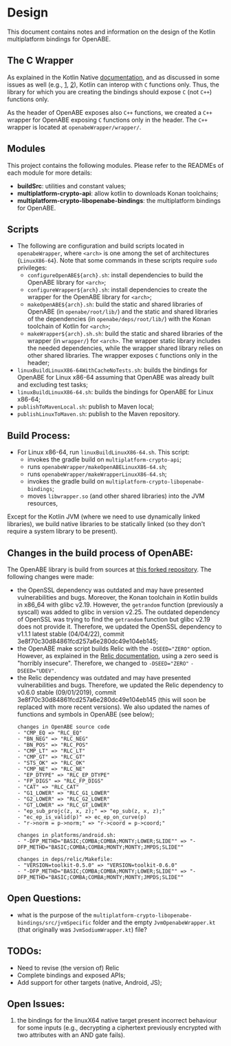 # Design

This document contains notes and information on the design of the Kotlin multiplatform bindings for OpenABE.


## The C Wrapper

As explained in the Kotlin Native [documentation](https://kotlinlang.org/docs/native-overview.html#interoperability), and as discussed in some issues as well (e.g., [1](https://discuss.kotlinlang.org/t/cinterop-with-c/18810), [2](https://youtrack.jetbrains.com/issue/KT-39144)), Kotlin can interop with `C` functions only. Thus, the library for which you are creating the bindings should expose `C` (not `C++`) functions only. 

As the header of OpenABE exposes also `C++` functions, we created a `C++` wrapper for OpenABE exposing `C` functions only in the header. The `C++` wrapper is located at `openabeWrapper/wrapper/`.


## Modules
This project contains the following modules. Please refer to the READMEs of each module for more details:
* **buildSrc**: utilities and constant values;
* **multiplatform-crypto-api**: allow kotlin to downloads Konan toolchains;
* **multiplatform-crypto-libopenabe-bindings**: the multiplatform bindings for OpenABE.


## Scripts
* The following are configuration and build scripts located in `openabeWrapper`, where `<arch>` is one among the set of architectures {`LinuxX86-64`}. Note that some commands in these scripts require `sudo` privileges:
  * `configureOpenABE${arch}.sh`: install dependencies to build the OpenABE library for `<arch>`;
  * `configureWrapper${arch}.sh`: install dependencies to create the wrapper for the OpenABE library for `<arch>`;
  * `makeOpenABE${arch}.sh`: build the static and shared libraries of OpenABE (in `openabe/root/lib/`) and the static and shared libraries of the dependencies (in `openabe/deps/root/lib/`) with the Konan toolchain of Kotlin for `<arch>`;
  * `makeWrapper${arch}.sh.sh`: build the static and shared libraries of the wrapper (in `wrapper/`) for `<arch>`. The wrapper static library includes the needed dependencies, while the wrapper shared library relies on other shared libraries. The wrapper exposes `C` functions only in the header;
* `linuxBuildLinuxX86-64WithCacheNoTests.sh`: builds the bindings for OpenABE for Linux x86-64 assuming that OpenABE was already built and excluding test tasks;
* `linuxBuildLinuxX86-64.sh`: builds the bindings for OpenABE for Linux x86-64;
* `publishToMavenLocal.sh`: publish to Maven local;
* `publishLinuxToMaven.sh`: publish to the Maven repository.


## Build Process:
* For Linux x86-64, run `linuxBuildLinuxX86-64.sh`. This script: 
  * invokes the gradle build on `multiplatform-crypto-api`;
  * runs `openabeWrapper/makeOpenABELinuxX86-64.sh`;
  * runs `openabeWrapper/makeWrapperLinuxX86-64.sh`;
  * invokes the gradle build on `multiplatform-crypto-libopenabe-bindings`;
  * moves `libwrapper.so` (and other shared libraries) into the JVM resources,

Except for the Kotlin JVM (where we need to use dynamically linked libraries), we build native libraries to be statically linked (so they don't require a system library to be present).


## Changes in the build process of OpenABE:
The OpenABE library is build from sources at [this forked repository](https://github.com/StefanoBerlato/openabe).  The following changes were made: 
* the OpenSSL dependency was outdated and may have presented vulnerabilities and bugs. Moreover, the Konan toolchain in Kotlin builds in x86_64 with glibc v2.19. However, the `getrandom` function (previously a syscall) was added to glibc in version v2.25. The outdated dependency of OpenSSL was trying to find the `getrandom` function but glibc v2.19 does not provide it. Therefore, we updated the OpenSSL dependency to v1.1.1 latest stable (04/04/22), commit 3e8f70c30d84861fcd257a6e280dc49e104eb145;
* the OpenABE make script builds Relic with the `-DSEED="ZERO"` option. However, as explained in the [Relic documentation](https://github.com/relic-toolkit/relic/blob/83de89f714202f9b227a2138e4fe784ee6e202f5/cmake/rand.cmake), using a zero seed is "horribly insecure". Therefore, we changed to `-DSEED="ZERO"` `-DSEED="UDEV"`.
* the Relic dependency was outdated and may have presented vulnerabilities and bugs. Therefore, we updated the Relic dependency to v0.6.0 stable (09/01/2019), commit 3e8f70c30d84861fcd257a6e280dc49e104eb145 (this will soon be replaced with more recent versions). We also updated the names of functions and symbols in OpenABE (see below);
  ```
  changes in OpenABE source code
  - "CMP_EQ => "RLC_EQ"
  - "BN_NEG" => "RLC_NEG"
  - "BN_POS" => "RLC_POS"
  - "CMP_LT" => "RLC_LT"
  - "CMP_GT" => "RLC_GT"
  - "STS_OK" => "RLC_OK"
  - "CMP_NE" => "RLC_NE"
  - "EP_DTYPE" => "RLC_EP_DTYPE"
  - "FP_DIGS" => "RLC_FP_DIGS"
  - "CAT" => "RLC_CAT"
  - "G1_LOWER" => "RLC_G1_LOWER"
  - "G2_LOWER" => "RLC_G2_LOWER"
  - "GT_LOWER" => "RLC_GT_LOWER"
  - "ep_sub_projc(z, x, z);" => "ep_sub(z, x, z);"
  - "ec_ep_is_valid(p)" => ec_ep_on_curve(p)
  - "r->norm = p->norm;" => "r->coord = p->coord;"
  
  changes in platforms/android.sh:
  - "-DFP_METHD="BASIC;COMBA;COMBA;MONTY;LOWER;SLIDE"" => "-DFP_METHD="BASIC;COMBA;COMBA;MONTY;MONTY;JMPDS;SLIDE""
  
  changes in deps/relic/Makefile:
  - "VERSION=toolkit-0.5.0" => "VERSION=toolkit-0.6.0"
  - "-DFP_METHD="BASIC;COMBA;COMBA;MONTY;LOWER;SLIDE"" => "-DFP_METHD="BASIC;COMBA;COMBA;MONTY;MONTY;JMPDS;SLIDE""
  ```


## Open Questions:
* what is the purpose of the `multiplatform-crypto-libopenabe-bindings/src/jvmSpecific` folder and the empty `JvmOpenabeWrapper.kt` (that originally was `JvmSodiumWrapper.kt`) file?


## TODOs:
* Need to revise (the version of) Relic
* Complete bindings and exposed APIs;
* Add support for other targets (native, Android, JS);


## Open Issues:
1. the bindings for the linuxX64 native target present incorrect behaviour for some inputs (e.g., decrypting a ciphertext previously encrypted with two attributes with an AND gate fails).